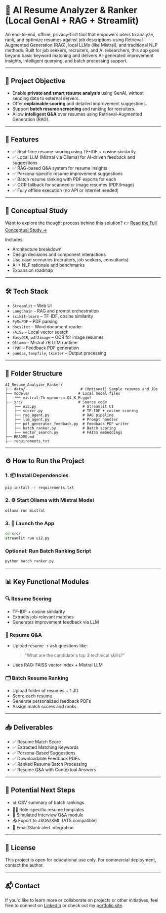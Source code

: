 # 🧠 AI Resume Analyzer & Ranker (Local GenAI + RAG + Streamlit)


An end-to-end, offline, privacy-first tool that empowers users to analyze, rank, and optimize resumes against job descriptions using Retrieval-Augmented Generation (RAG), local LLMs (like Mistral), and traditional NLP methods. Built for job seekers, recruiters, and AI researchers, this app goes beyond basic keyword matching and delivers AI-generated improvement insights, intelligent querying, and batch processing support.

---

## 🎯 Project Objective
- Enable **private and smart resume analysis** using GenAI, without sending data to external servers.
- Offer **explainable scoring** and detailed improvement suggestions.
- Support **batch resume screening** and ranking for recruiters.
- Allow **intelligent Q&A** over resumes using Retrieval-Augmented Generation (RAG).

---

## 🚀 Features

- ✅ Real-time resume scoring using TF-IDF + cosine similarity
- ✅ Local LLM (Mistral via Ollama) for AI-driven feedback and suggestions
- ✅ RAG-based Q&A system for resume insights
- ✅ Persona-specific resume improvement suggestions
- ✅ Batch resume ranking with PDF exports for each
- ✅ OCR fallback for scanned or image resumes (PDF/Image)
- ✅ Fully offline execution (no API or internet needed)

---

## 🧠 Conceptual Study
Want to explore the thought process behind this solution?
👉 [Read the Full Conceptual Study →](https://github.com/Pre123140/AI_Resume_Analyzer_Ranker/blob/main/AI_Resume_Analyzer_Ranker.pdf)

Includes:
- Architecture breakdown
- Design decisions and component interactions
- Use case scenarios (recruiters, job seekers, consultants)
- AI + NLP rationale and benchmarks
- Expansion roadmap

---

## 🛠️ Tech Stack

- `Streamlit` – Web UI
- `LangChain` – RAG and prompt orchestration
- `scikit-learn` – TF-IDF, cosine similarity
- `PyMuPDF` – PDF parsing
- `docx2txt` – Word document reader
- `FAISS` – Local vector search
- `EasyOCR`, `pdf2image` – OCR for image resumes
- `Ollama` – Mistral 7B LLM runtime
- `FPDF` – Feedback PDF generation
- `pandas`, `tempfile`, `tkinter` – Output processing

---

## 📁 Folder Structure
```
AI_Resume_Analyzer_Ranker/
├── data/                         # (Optional) Sample resumes and JDs
├── models/                      # Local model files
│   └── mistral-7b-openorca.Q4_K_M.gguf
├── src/                         # Source code
│   ├── ui2.py                     # Streamlit UI
│   ├── scorer.py                  # TF-IDF + cosine scoring
│   ├── rag_agent.py               # RAG pipeline
│   ├── llm_agent.py               # Prompt handler
│   ├── pdf_generator_feedback.py  # Feedback PDF writer
│   ├── batch_ranker.py            # Batch scoring
│   ├── vector_search.py           # FAISS embeddings
├── README.md
├── requirements.txt
```

---

## ⚙️ How to Run the Project

### 1. 📦 Install Dependencies
```bash
pip install -r requirements.txt
```

### 2. ⚙️ Start Ollama with Mistral Model
```bash
ollama run mistral
```

### 3. 🚀 Launch the App
```bash
cd src/
streamlit run ui2.py
```

### Optional: Run Batch Ranking Script
```bash
python batch_ranker.py
```

---

## 📊 Key Functional Modules

### 🔍 Resume Scoring
- TF-IDF + cosine similarity
- Extracts job-relevant matches
- Generates improvement feedback via LLM

### 💬 Resume Q&A
- Upload resume → ask questions like:
  > "What are the candidate's top 3 technical skills?"
- Uses RAG: FAISS vector index + Mistral LLM

### 🗂️ Batch Resume Ranking
- Upload folder of resumes + 1 JD
- Score each resume
- Generate personalized feedback PDFs
- Assign match scores and ranks

---

## 📥 Deliverables
- ✅ Resume Match Score
- ✅ Extracted Matching Keywords
- ✅ Persona-Based Suggestions
- ✅ Downloadable Feedback PDFs
- ✅ Ranked Resume Batch Processing
- ✅ Resume Q&A with Contextual Answers

---

## 🧭 Potential Next Steps
- 📊 CSV summary of batch rankings
- 🧑‍💼 Role-specific resume templates
- 💬 Simulated Interview Q&A module
- 📤 Export to JSON/XML (ATS compatible)
- 📡 Email/Slack alert integration

---
## 📜 License

This project is open for educational use only. For commercial deployment, contact the author.

---

## 📬 Contact
If you'd like to learn more or collaborate on projects or other initiatives, feel free to connect on [LinkedIn](https://www.linkedin.com/in/prerna-burande-99678a1bb/) or check out my [portfolio site](https://youtheleader.com/).
